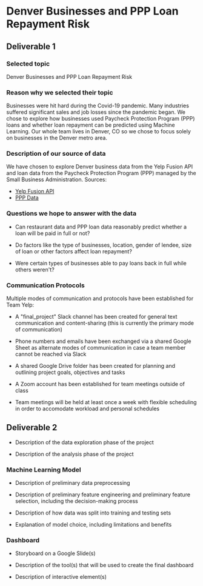 # Denver Businesses and PPP Loan Repayment Risk

## Deliverable 1

### Selected topic
Denver Businesses and PPP Loan Repayment Risk

### Reason why we selected their topic 
Businesses were hit hard during the Covid-19 pandemic.  Many industries suffered significant sales and job losses since the pandemic began. We chose to explore how businesses used Paycheck Protection Program (PPP) loans and whether loan repayment can be predicted using Machine Learning. Our whole team lives in Denver, CO so we chose to focus solely on businesses in the Denver metro area. 

### Description of our source of data
We have chosen to explore Denver business data from the Yelp Fusion API and loan data from the Paycheck Protection Program (PPP) managed by the Small Business Administration.
Sources:
*  [Yelp Fusion API](https://www.yelp.com/developers/documentation/v3/get_started)
*  [PPP Data](https://www.sba.gov/funding-programs/loans/covid-19-relief-options/paycheck-protection-program/ppp-data) 

### Questions we hope to answer with the data
* Can restaurant data and PPP loan data reasonably predict whether a loan will be paid in full or not?

* Do factors like the type of businesses, location, gender of lendee, size of loan or other factors affect loan repayment?

* Were certain types of businesses able to pay loans back in full while others weren't? 

### Communication Protocols

Multiple modes of communication and protocols have been established for Team Yelp:
- A "final_project" Slack channel has been created for general text communication and content-sharing (this is currently the primary mode of communication)

- Phone numbers and emails have been exchanged via a shared Google Sheet as alternate modes of communication in case a team member cannot be reached via Slack

- A shared Google Drive folder has been created for planning and outlining project goals, objectives and tasks

- A Zoom account has been established for team meetings outside of class

- Team meetings will be held at least once a week with flexible scheduling in order to accomodate workload and personal schedules

## Deliverable 2
- Description of the data exploration phase of the project

- Description of the analysis phase of the project

### Machine Learning Model
- Description of preliminary data preprocessing

- Description of preliminary feature engineering and preliminary feature selection, including the decision-making process

- Description of how data was split into training and testing sets

- Explanation of model choice, including limitations and benefits

### Dashboard
- Storyboard on a Google Slide(s)

- Description of the tool(s) that will be used to create the final dashboard

- Description of interactive element(s)